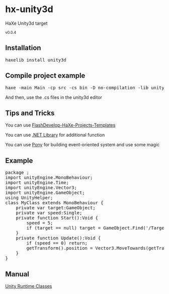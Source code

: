 <h1>hx-unity3d</h1>
HaXe Unity3d target
<p><small>v0.0.4</small></p>

<h2>Installation</h2>
<pre>haxelib install unity3d</pre>

<h2>Compile project example</h2>
<pre>haxe -main Main -cp src -cs bin -D no-compilation -lib unity3d {+required classes}</pre>
And then, use the .cs files in the unity3d editor

<h2>Tips and Tricks</h2>
<p>You can use <a href="https://github.com/AxGord/FlashDevelop-HaXe-Projects-Templates">FlashDevelop-HaXe-Projects-Templates</a></p>
<p>You can use <a href="https://github.com/AxGord/hx-dotnet">.NET Library</a> for additional function</p>
<p>You can use <a href="https://github.com/AxGord/Pony">Pony</a> for building event-oriented system and use some magic</p>

<h2>Example</h2>
<pre>package ;
import unityEngine.MonoBehaviour;
import unityEngine.Time;
import unityEngine.Vector3;
import unityEngine.GameObject;
using UnityHelper;
class MyClass extends MonoBehaviour {
	private var target:GameObject;
	private var speed:Single;
	private function Start():Void {
		speed = 5;
		if (target == null) target = GameObject.Find('/Target');
	}
	private function Update():Void {
		if (speed == 0) return;
		getTransform().position = Vector3.MoveTowards(getTransform().position, target.transform.position, Time.deltaTime * speed);
	}
}
</pre>

<h2>Manual</h2>
<a href="http://docs.unity3d.com/Documentation/ScriptReference/20_class_hierarchy.html">Unity Runtime Classes</a>